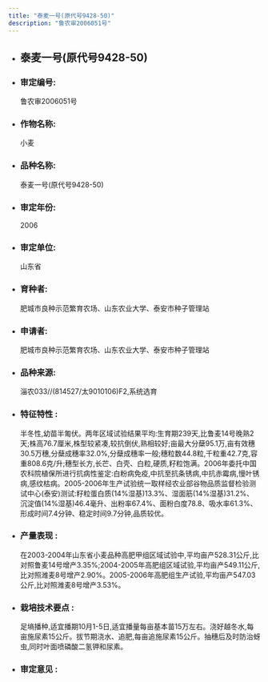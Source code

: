 ```yaml
---
title: "泰麦一号(原代号9428-50)"
description: "鲁农审2006051号"
---
```

* ## 泰麦一号(原代号9428-50)
* ###  审定编号:  
   鲁农审2006051号

*  ### 作物名称:  
   小麦

*   ###  品种名称: 
    泰麦一号(原代号9428-50)

*   ### 审定年份: 
    2006

*   ### 审定单位:  
    山东省

*   ### 育种者:  
    肥城市良种示范繁育农场、山东农业大学、泰安市种子管理站

*   ### 申请者:  
    肥城市良种示范繁育农场、山东农业大学、泰安市种子管理站

*   ### 品种来源:  
    淄农033//(814527/太9010106)F2,系统选育

*   ### 特征特性 : 
    半冬性,幼苗半匍伏。两年区域试验结果平均:生育期239天,比鲁麦14号晚熟2天;株高76.7厘米,株型较紧凑,较抗倒伏,熟相较好;亩最大分蘖95.1万,亩有效穗30.5万穗,分蘖成穗率32.0%,分蘖成穗率一般;穗粒数44.8粒,千粒重42.7克,容重808.6克/升;穗型长方,长芒、白壳、白粒,硬质,籽粒饱满。2006年委托中国农科院植保所进行抗病性鉴定:白粉病免疫,中抗至抗条锈病,中抗赤霉病,慢叶锈病,感纹枯病。2005-2006年生产试验统一取样经农业部谷物品质监督检验测试中心(泰安)测试:籽粒蛋白质(14%湿基)13.3%、湿面筋(14%湿基)31.2%、沉淀值(14%湿基)46.4毫升、出粉率67.4%、面粉白度78.8、吸水率61.3%、形成时间7.4分钟、稳定时间9.7分钟,品质较优。

*   ### 产量表现 : 
    在2003-2004年山东省小麦品种高肥甲组区域试验中,平均亩产528.31公斤,比对照鲁麦14号增产3.35%;2004-2005年高肥组区域试验,平均亩产549.11公斤,比对照潍麦8号增产2.90%。2005-2006年高肥组生产试验,平均亩产547.03公斤,比对照潍麦8号增产3.53%。

*   ### 栽培技术要点 : 
    足墒播种,适宜播期10月1-5日,适宜播量每亩基本苗15万左右。浇好越冬水,每亩施尿素15公斤。拔节期浇水、追肥,每亩追施尿素15公斤。抽穗后及时防治蚜虫,同时叶面喷磷酸二氢钾和尿素。

*   ### 审定意见 : 
    
